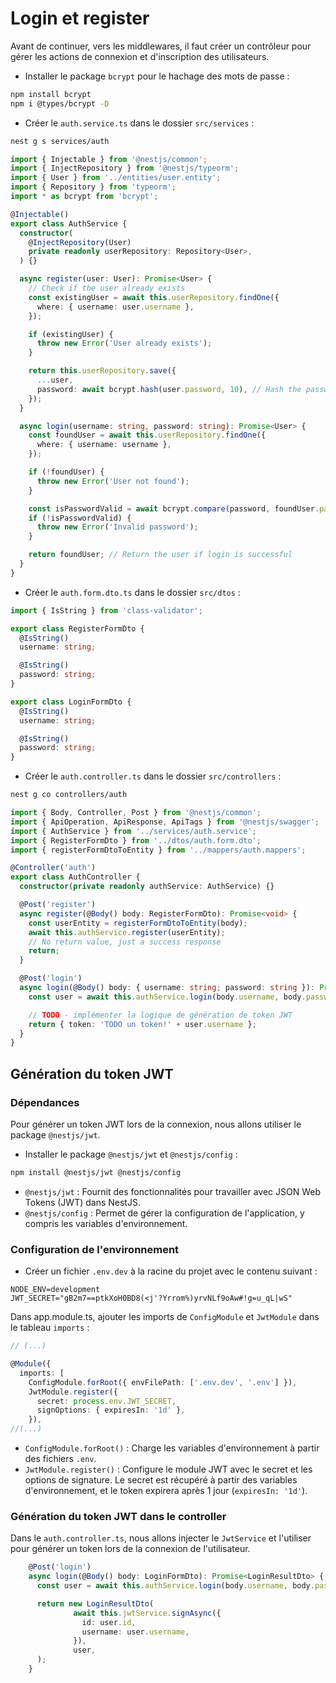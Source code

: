 # Login et register

Avant de continuer, vers les middlewares, il faut créer un contrôleur pour gérer les actions de connexion et
d'inscription des utilisateurs.

- Installer le package `bcrypt` pour le hachage des mots de passe :

```bash
npm install bcrypt
npm i @types/bcrypt -D
```

- Créer le `auth.service.ts` dans le dossier `src/services` :

```bash
nest g s services/auth
```

```typescript
import { Injectable } from '@nestjs/common';
import { InjectRepository } from '@nestjs/typeorm';
import { User } from '../entities/user.entity';
import { Repository } from 'typeorm';
import * as bcrypt from 'bcrypt';

@Injectable()
export class AuthService {
  constructor(
    @InjectRepository(User)
    private readonly userRepository: Repository<User>,
  ) {}

  async register(user: User): Promise<User> {
    // Check if the user already exists
    const existingUser = await this.userRepository.findOne({
      where: { username: user.username },
    });

    if (existingUser) {
      throw new Error('User already exists');
    }

    return this.userRepository.save({
      ...user,
      password: await bcrypt.hash(user.password, 10), // Hash the password before saving
    });
  }

  async login(username: string, password: string): Promise<User> {
    const foundUser = await this.userRepository.findOne({
      where: { username: username },
    });

    if (!foundUser) {
      throw new Error('User not found');
    }

    const isPasswordValid = await bcrypt.compare(password, foundUser.password);
    if (!isPasswordValid) {
      throw new Error('Invalid password');
    }

    return foundUser; // Return the user if login is successful
  }
}
```

- Créer le `auth.form.dto.ts` dans le dossier `src/dtos` :

```typescript
import { IsString } from 'class-validator';

export class RegisterFormDto {
  @IsString()
  username: string;

  @IsString()
  password: string;
}

export class LoginFormDto {
  @IsString()
  username: string;

  @IsString()
  password: string;
}
```

- Créer le `auth.controller.ts` dans le dossier `src/controllers` :

```bash
nest g co controllers/auth
```

```typescript
import { Body, Controller, Post } from '@nestjs/common';
import { ApiOperation, ApiResponse, ApiTags } from '@nestjs/swagger';
import { AuthService } from '../services/auth.service';
import { RegisterFormDto } from '../dtos/auth.form.dto';
import { registerFormDtoToEntity } from '../mappers/auth.mappers';

@Controller('auth')
export class AuthController {
  constructor(private readonly authService: AuthService) {}

  @Post('register')
  async register(@Body() body: RegisterFormDto): Promise<void> {
    const userEntity = registerFormDtoToEntity(body);
    await this.authService.register(userEntity);
    // No return value, just a success response
    return;
  }

  @Post('login')
  async login(@Body() body: { username: string; password: string }): Promise<{ token: string }> {
    const user = await this.authService.login(body.username, body.password);

    // TODO - implémenter la logique de génération de token JWT
    return { token: 'TODO un token!' + user.username };
  }
}
```

## Génération du token JWT

### Dépendances

Pour générer un token JWT lors de la connexion, nous allons utiliser le package `@nestjs/jwt`.

- Installer le package `@nestjs/jwt` et `@nestjs/config` :

```bash
npm install @nestjs/jwt @nestjs/config
```

- `@nestjs/jwt` : Fournit des fonctionnalités pour travailler avec JSON Web Tokens (JWT) dans NestJS.
- `@nestjs/config` : Permet de gérer la configuration de l'application, y compris les variables d'environnement.

### Configuration de l'environnement

- Créer un fichier `.env.dev` à la racine du projet avec le contenu suivant :

```plaintext
NODE_ENV=development
JWT_SECRET="gB2m7==ptkXoH0BD8(<j'?Yrrom%)yrvNLf9oAw#!g=u_qL|wS"
```

Dans app.module.ts, ajouter les imports de `ConfigModule` et `JwtModule` dans le tableau `imports` :

```typescript
// (...)

@Module({
  imports: [
    ConfigModule.forRoot({ envFilePath: ['.env.dev', '.env'] }),
    JwtModule.register({
      secret: process.env.JWT_SECRET,
      signOptions: { expiresIn: '1d' },
    }),
//(...)
```

- `ConfigModule.forRoot()` : Charge les variables d'environnement à partir des fichiers `.env`.
- `JwtModule.register()` : Configure le module JWT avec le secret et les options de signature. Le secret est récupéré à
  partir des variables d'environnement, et le token expirera après 1 jour (`expiresIn: '1d'`).

### Génération du token JWT dans le controller

Dans le `auth.controller.ts`, nous allons injecter le `JwtService` et l'utiliser pour générer un token lors de la
connexion de l'utilisateur.

```typescript
    @Post('login')
    async login(@Body() body: LoginFormDto): Promise<LoginResultDto> {
      const user = await this.authService.login(body.username, body.password);

      return new LoginResultDto(
              await this.jwtService.signAsync({
                id: user.id,
                username: user.username,
              }),
              user,
      );
    }
```
